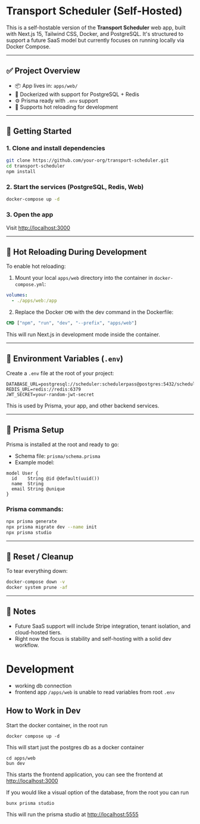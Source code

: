 # Transport Scheduler (Self-Hosted)

This is a self-hostable version of the **Transport Scheduler** web app, built with Next.js 15, Tailwind CSS, Docker, and PostgreSQL. It's structured to support a future SaaS model but currently focuses on running locally via Docker Compose.

---

## ✅ Project Overview

- 📦 App lives in: `apps/web/`
- 🐳 Dockerized with support for PostgreSQL + Redis
- ⚙️ Prisma ready with `.env` support
- 🔁 Supports hot reloading for development

---

## 🚀 Getting Started

### 1. Clone and install dependencies
```bash
git clone https://github.com/your-org/transport-scheduler.git
cd transport-scheduler
npm install
```

### 2. Start the services (PostgreSQL, Redis, Web)
```bash
docker-compose up -d
```

### 3. Open the app
Visit [http://localhost:3000](http://localhost:3000)

---

## 🔁 Hot Reloading During Development

To enable hot reloading:
1. Mount your local `apps/web` directory into the container in `docker-compose.yml`:
```yaml
volumes:
  - ./apps/web:/app
```
2. Replace the Docker `CMD` with the dev command in the Dockerfile:
```Dockerfile
CMD ["npm", "run", "dev", "--prefix", "apps/web"]
```
This will run Next.js in development mode inside the container.

---

## 🔐 Environment Variables (`.env`)
Create a `.env` file at the root of your project:
```env
DATABASE_URL=postgresql://scheduler:schedulerpass@postgres:5432/schedulerdb
REDIS_URL=redis://redis:6379
JWT_SECRET=your-random-jwt-secret
```
This is used by Prisma, your app, and other backend services.

---

## 🧬 Prisma Setup

Prisma is installed at the root and ready to go:

- Schema file: `prisma/schema.prisma`
- Example model:
```prisma
model User {
  id    String @id @default(uuid())
  name  String
  email String @unique
}
```

### Prisma commands:
```bash
npx prisma generate
npx prisma migrate dev --name init
npx prisma studio
```

---

## 🧹 Reset / Cleanup
To tear everything down:
```bash
docker-compose down -v
docker system prune -af
```

---

## 📌 Notes
- Future SaaS support will include Stripe integration, tenant isolation, and cloud-hosted tiers.
- Right now the focus is stability and self-hosting with a solid dev workflow.

# Development 
- working db connection
- frontend app `/apps/web` is unable to read variables from root `.env`

## How to Work in Dev
Start the docker container, in the root run
```
docker compose up -d
```
This will start just the postgres db as a docker container

```
cd apps/web
bun dev
```
This starts the frontend application, you can see the frontend at [http://localhost:3000](http://localhost:3000)

If you would like a visual option of the database, from the root you can run 
```
bunx prisma studio
```
This will run the prisma studio at [http://localhost:5555](http://localhost:5555)